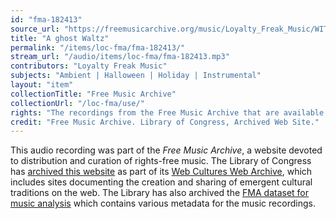 ```yaml
---
id: "fma-182413"
source_url: "https://freemusicarchive.org/music/Loyalty_Freak_Music/WITCHY_BATTY_SPOOKY_HALLOWEEN_IN_SEPTEMBER_/A_ghost_Waltz"
title: "A ghost Waltz"
permalink: "/items/loc-fma/fma-182413/"
stream_url: "/audio/items/loc-fma/fma-182413.mp3"
contributors: "Loyalty Freak Music"
subjects: "Ambient | Halloween | Holiday | Instrumental"
layout: "item"
collectionTitle: "Free Music Archive"
collectionUrl: "/loc-fma/use/"
rights: "The recordings from the Free Music Archive that are available on Citizen DJ have a CC0 1.0 Universal License (Public Domain Dedication) which means you can copy, modify, distribute and perform the work, even for commercial purposes, all without asking permission."
credit: "Free Music Archive. Library of Congress, Archived Web Site."
---
```


This audio recording was part of the _Free Music Archive_, a website devoted to distribution and curation of rights-free music. The Library of Congress has [archived this website](https://www.loc.gov/item/lcwaN0026492/) as part of its [Web Cultures Web Archive](https://www.loc.gov/collections/web-cultures-web-archive/about-this-collection/), which includes sites documenting the creation and sharing of emergent cultural traditions on the web. The Library has also archived the [FMA dataset for music analysis](https://catalog.loc.gov/vwebv/search?searchCode=LCCN&searchArg=2018655052&searchType=1&permalink=y) which contains various metadata for the music recordings.